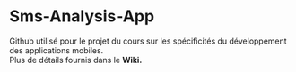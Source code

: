# Sms-Analysis-App

Github utilisé pour le projet du cours sur les spécificités du développement des applications mobiles. <br>
Plus de détails fournis dans le <b>Wiki<b>.
